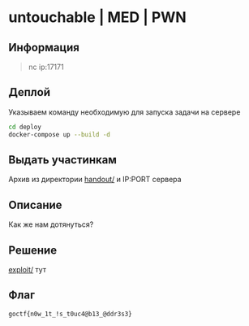 # untouchable | MED | PWN

## Информация

> nc ip:17171

## Деплой

Указываем команду необходимую для запуска задачи на сервере

```sh
cd deploy
docker-compose up --build -d
```

## Выдать участинкам

Архив из директории [handout/](handout/) и IP:PORT сервера

## Описание

Как же нам дотянуться?

## Решение

[exploit/](exploit/) тут

## Флаг

`goctf{n0w_1t_!s_t0uc4@b13_@ddr3s3}`
